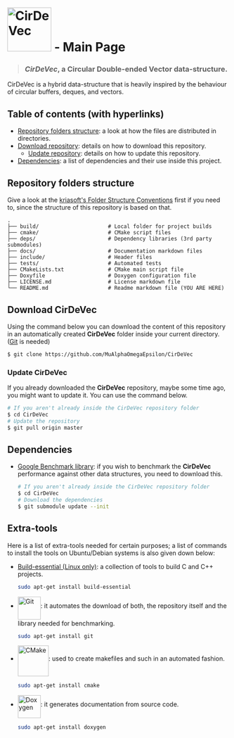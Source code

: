 # [<img src="https://user-images.githubusercontent.com/26225010/44673467-ebbabe80-aa2b-11e8-9754-8b8b0b137ac1.png" height="100" alt="CirDeVec" title="CirDeVec GitHub Homepage">](https://github.com/MuAlphaOmegaEpsilon/CirDeVec) - Main Page

> ### ***CirDeVec***, a **Cir**cular **D**ouble-**e**nded **Vec**tor data-structure.

CirDeVec is a hybrid data-structure that is heavily inspired by the behaviour of circular buffers, deques, and vectors.

## Table of contents (with hyperlinks)

- [Repository folders structure](#Repository-folders-structure): a look at how the files are distributed in directories.
- [Download repository](#Download-Cirdevec): details on how to download this repository.
  - [Update repository](#Update-CirDeVec): details on how to update this repository.
- [Dependencies](#Dependencies): a list of dependencies and their use inside this project.


## Repository folders structure
Give a look at the [kriasoft's Folder Structure Conventions](https://github.com/kriasoft/Folder-Structure-Conventions) first if you need to, since the structure of this repository is based on that.

    .
    ├── build/                      # Local folder for project builds
    ├── cmake/                      # CMake script files
    ├── deps/                       # Dependency libraries (3rd party submodules)
    ├── docs/                       # Documentation markdown files
    ├── include/                    # Header files
    ├── tests/                      # Automated tests
    ├── CMakeLists.txt              # CMake main script file
    ├── Doxyfile                    # Doxygen configuration file
    ├── LICENSE.md                  # License markdown file 
    └── README.md                   # Readme markdown file (YOU ARE HERE)

## Download CirDeVec

Using the command below you can download the content of this repository in an automatically created  **CirDeVec** folder inside your current directory. ([Git](#Extra-tools) is needed)

```bash
$ git clone https://github.com/MuAlphaOmegaEpsilon/CirDeVec
```

### Update CirDeVec

If you already downloaded the **CirDeVec** repository, maybe some time ago, you might want to update it. You can use the command below.

```bash
# If you aren't already inside the CirDeVec repository folder
$ cd CirDeVec
# Update the repository
$ git pull origin master
```

## Dependencies

* [Google Benchmark library](https://github.com/google/benchmark): if you wish to benchmark the **CirDeVec** performance against other data structures, you need to download this.

  ```bash
  # If you aren't already inside the CirDeVec repository folder
  $ cd CirDeVec
  # Download the dependencies
  $ git submodule update --init
  ```



## Extra-tools

Here is a list of extra-tools needed for certain purposes; a list of commands to install the tools on Ubuntu/Debian systems is also given down below:

* [Build-essential (Linux only)](https://packages.debian.org/en/sid/build-essential): a collection of tools to build C and C++ projects.
  ```bash
  sudo apt-get install build-essential
  ```
* [<img src="https://git-scm.com/images/logo@2x.png" height="52" alt="Git" title="https://git-scm.com/" align="middle">](https://git-scm.com/): it automates the download of both, the repository itself and the library needed for benchmarking.
  ```bash
  sudo apt-get install git
  ```
* [<img src="https://cmake.org/wp-content/uploads/2014/06/cmake_logo-main.png" height="70" alt="CMake" title="https://cmake.org/" align="middle">](https://cmake.org/): used to create makefiles and such in an automated fashion.
  ```bash
  sudo apt-get install cmake
  ```
* [<img src="http://www.stack.nl/~dimitri/doxygen/images/doxygen.png" height="52" alt="Doxygen" title="http://www.doxygen.org/" align="middle">](http://www.doxygen.org/): it generates documentation from source code.
  ```bash
  sudo apt-get install doxygen
  ```
